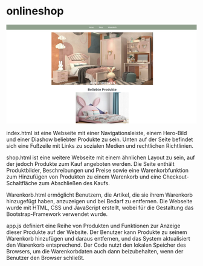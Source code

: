 # onlineshop
![alt text](/img/Readme.png)

index.html ist eine Webseite mit einer Navigationsleiste, einem Hero-Bild und einer Diashow beliebter Produkte zu sein. Unten auf der Seite befindet sich eine Fußzeile mit Links zu sozialen Medien und rechtlichen Richtlinien.

shop.html ist eine weitere Webseite mit einem ähnlichen Layout zu sein, auf der jedoch Produkte zum Kauf angeboten werden. Die Seite enthält Produktbilder, Beschreibungen und Preise sowie eine Warenkorbfunktion zum Hinzufügen von Produkten zu einem Warenkorb und eine Checkout-Schaltfläche zum Abschließen des Kaufs.

Warenkorb.html ermöglicht Benutzern, die Artikel, die sie ihrem Warenkorb hinzugefügt haben, anzuzeigen und bei Bedarf zu entfernen. Die Webseite wurde mit HTML, CSS und JavaScript erstellt, wobei für die Gestaltung das Bootstrap-Framework verwendet wurde.

app.js definiert eine Reihe von Produkten und Funktionen zur Anzeige dieser Produkte auf der Website. Der Benutzer kann Produkte zu seinem Warenkorb hinzufügen und daraus entfernen, und das System aktualisiert den Warenkorb entsprechend. Der Code nutzt den lokalen Speicher des Browsers, um die Warenkorbdaten auch dann beizubehalten, wenn der Benutzer den Browser schließt.
